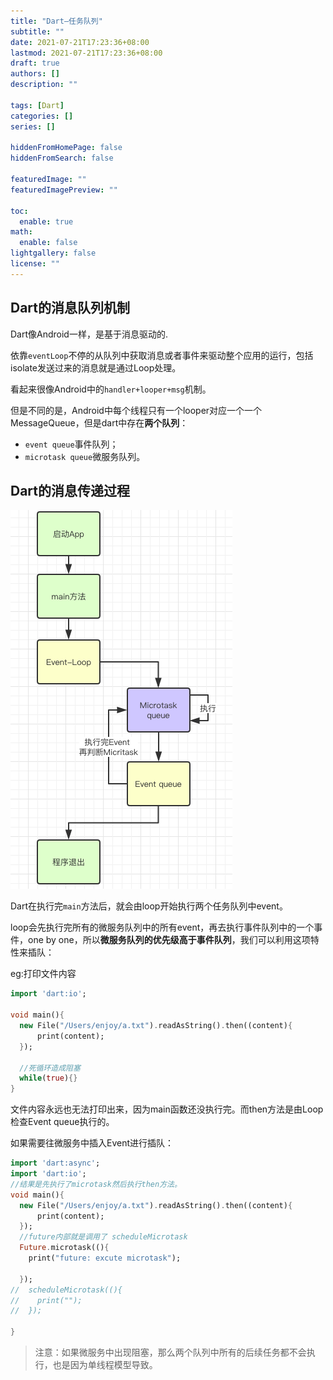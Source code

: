 ```yaml
---
title: "Dart—任务队列"
subtitle: ""
date: 2021-07-21T17:23:36+08:00
lastmod: 2021-07-21T17:23:36+08:00
draft: true
authors: []
description: ""

tags: [Dart]
categories: []
series: []

hiddenFromHomePage: false
hiddenFromSearch: false

featuredImage: ""
featuredImagePreview: ""

toc:
  enable: true
math:
  enable: false
lightgallery: false
license: ""
---
```


<!--more-->

## Dart的消息队列机制

Dart像Android一样，是基于消息驱动的.

依靠`eventLoop`不停的从队列中获取消息或者事件来驱动整个应用的运行，包括isolate发送过来的消息就是通过Loop处理。

看起来很像Android中的`handler+looper+msg`机制。

但是不同的是，Android中每个线程只有一个looper对应一个一个MessageQueue，但是dart中存在**两个队列**：
  - `event queue`事件队列；
  - `microtask queue`微服务队列。

## Dart的消息传递过程

![](images/../../../static/images/dart消息机制.png)

Dart在执行完`main`方法后，就会由loop开始执行两个任务队列中event。

loop会先执行完所有的微服务队列中的所有event，再去执行事件队列中的一个事件，one by one，所以**微服务队列的优先级高于事件队列**，我们可以利用这项特性来插队：

eg:打印文件内容

```dart
import 'dart:io';

void main(){
  new File("/Users/enjoy/a.txt").readAsString().then((content){
      print(content);
  });

  //死循环造成阻塞
  while(true){}
}
```

文件内容永远也无法打印出来，因为main函数还没执行完。而then方法是由Loop检查Event queue执行的。

如果需要往微服务中插入Event进行插队：

```dart
import 'dart:async';
import 'dart:io';
//结果是先执行了microtask然后执行then方法。
void main(){
  new File("/Users/enjoy/a.txt").readAsString().then((content){
      print(content);
  });
  //future内部就是调用了 scheduleMicrotask
  Future.microtask((){
    print("future: excute microtask");

  });
//  scheduleMicrotask((){
//    print("");
//  });

}
```

>注意：如果微服务中出现阻塞，那么两个队列中所有的后续任务都不会执行，也是因为单线程模型导致。